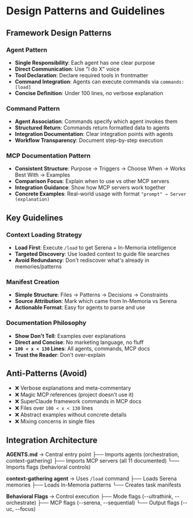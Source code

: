 # Design Patterns and Guidelines

## Framework Design Patterns

### Agent Pattern
- **Single Responsibility**: Each agent has one clear purpose
- **Direct Communication**: Use "I do X" voice
- **Tool Declaration**: Declare required tools in frontmatter
- **Command Integration**: Agents can execute commands via `commands: [load]`
- **Concise Definition**: Under 100 lines, no verbose explanation

### Command Pattern
- **Agent Association**: Commands specify which agent invokes them
- **Structured Return**: Commands return formatted data to agents
- **Integration Documentation**: Clear integration points with agents
- **Workflow Transparency**: Document step-by-step execution

### MCP Documentation Pattern
- **Consistent Structure**: Purpose → Triggers → Choose When → Works Best With → Examples
- **Comparison Focus**: Explain when to use vs other MCP servers
- **Integration Guidance**: Show how MCP servers work together
- **Concrete Examples**: Real-world usage with format `"prompt" → Server (explanation)`

## Key Guidelines

### Context Loading Strategy
- **Load First**: Execute `/load` to get Serena + In-Memoria intelligence
- **Targeted Discovery**: Use loaded context to guide file searches
- **Avoid Redundancy**: Don't rediscover what's already in memories/patterns

### Manifest Creation
- **Simple Structure**: Files → Patterns → Decisions → Constraints
- **Source Attribution**: Mark which came from In-Memoria vs Serena
- **Actionable Format**: Easy for agents to parse and use

### Documentation Philosophy
- **Show Don't Tell**: Examples over explanations
- **Direct and Concise**: No marketing language, no fluff
- **`100 < x < 130` Lines**: All agents, commands, MCP docs
- **Trust the Reader**: Don't over-explain

## Anti-Patterns (Avoid)

- ❌ Verbose explanations and meta-commentary
- ❌ Magic MCP references (project doesn't use it)
- ❌ SuperClaude framework commands in MCP docs
- ❌ Files over `100 < x < 130` lines
- ❌ Abstract examples without concrete details
- ❌ Mixing concerns in single files

## Integration Architecture

**AGENTS.md** → Central entry point
  ├── Imports agents (orchestration, context-gathering)
  ├── Imports MCP servers (all 11 documented)
  └── Imports flags (behavioral controls)

**context-gathering agent** → Uses `/load` command
  ├── Loads Serena memories
  ├── Loads In-Memoria patterns
  └── Creates task manifests

**Behavioral Flags** → Control execution
  ├── Mode flags (--ultrathink, --orchestrate)
  ├── MCP flags (--serena, --sequential)
  └── Output flags (--uc, --focus)
